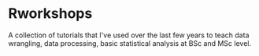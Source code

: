 # Rworkshops
A collection of tutorials that I've used over the last few years to teach data wrangling, data processing, basic statistical analysis at BSc and MSc level.
